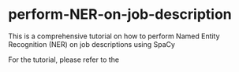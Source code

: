 # perform-NER-on-job-description
This is a comprehensive tutorial on how to perform Named Entity Recognition (NER) on job descriptions using SpaCy

For the tutorial, please refer to the

